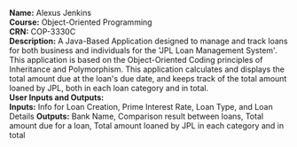 **Name:** Alexus Jenkins<br>
**Course:** Object-Oriented Programming<br>
**CRN:** COP-3330C<br>
**Description:** A Java-Based Application designed to manage and track loans for both business and individuals for the 'JPL Loan Management System'. This application is based on the Object-Oriented Coding principles of Inheritance and Polymorphism. This application calculates and displays the total amount due at the loan's due date, and keeps track of the total amount loaned by JPL, both in each loan category and in total.<br>
**User Inputs and Outputs:** <br>
**Inputs:** Info for Loan Creation, Prime Interest Rate, Loan Type, and Loan Details
**Outputs:** Bank Name, Comparison result between loans, Total amount due for a loan, Total amount loaned by JPL in each category and in total
